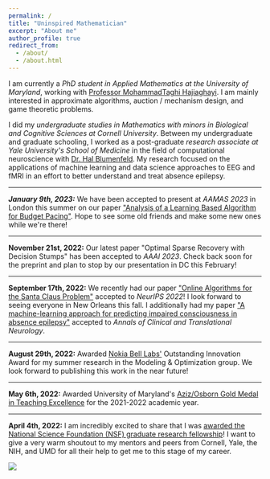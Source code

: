 ```yaml
---
permalink: /
title: "Uninspired Mathematician"
excerpt: "About me"
author_profile: true
redirect_from: 
  - /about/
  - /about.html
---
```


I am currently a *PhD student in Applied Mathematics at the University of Maryland*, working with [Professor MohammadTaghi Hajiaghayi](http://www.cs.umd.edu/~hajiagha/). I am mainly interested in approximate algorithms, auction / mechanism design, and game theoretic problems.

I did my *undergraduate studies in Mathematics with minors in Biological and Cognitive Sciences at Cornell University*. Between my undergraduate and graduate schooling, I worked as a post-graduate *research associate at Yale University's School of Medicine* in the field of 
computational neuroscience with [Dr. Hal Blumenfeld](https://medicine.yale.edu/profile/hal_blumenfeld/). My research focused on the applications of machine learning and data science approaches to EEG and fMRI in an effort to better understand and treat absence epilepsy.

---

***January 9th, 2023:*** We have been accepted to present at *AAMAS 2023* in London this summer on our paper ["Analysis of a Learning Based Algorithm for Budget Pacing"](https://arxiv.org/abs/2205.13330). Hope to see some old friends and make some new ones while we're there!

---

**November 21st, 2022:** Our latest paper "Optimal Sparse Recovery with Decision Stumps" has been accepted to *AAAI 2023*. Check back soon for the preprint and plan to stop by our presentation in DC this February!

---

**September 17th, 2022:** We recently had our paper ["Online Algorithms for the Santa Claus Problem"](https://arxiv.org/abs/2210.07333) accepted to *NeurIPS 2022*! I look forward to seeing everyone in New Orleans this fall. I additionally had my paper ["A machine-learning approach for predicting impaired consciousness in absence epilepsy"](https://onlinelibrary.wiley.com/doi/full/10.1002/acn3.51647) accepted to *Annals of Clinical and Translational Neurology*.

---

**August 29th, 2022:** Awarded [Nokia Bell Labs'](https://www.bell-labs.com/#gref) Outstanding Innovation Award for my summer research in the Modeling & Optimization group. We look forward to publishing this work in the near future!

---

**May 6th, 2022:** Awarded University of Maryland's [Aziz/Osborn Gold Medal in Teaching Excellence](https://www-math.umd.edu/graduate/current-students/graduate-student-awards/80-math/graduate/568-graduate-student-teaching-award.html) for the 2021-2022 academic year. 

---

**April 4th, 2022:** I am incredibly excited to share that I was [awarded the National Science Foundation (NSF) graduate research fellowship](https://cmns.umd.edu/news-events/features/4914)! I want to give a very warm shoutout to my mentors and peers from Cornell, Yale, the NIH, and UMD for all their help to get me to this stage of my career.

![](https://media.giphy.com/media/7gLIM78lZE2v6/source.gif)
